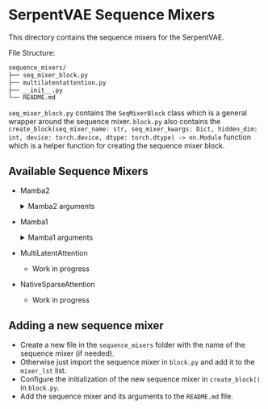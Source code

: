 # SerpentVAE Sequence Mixers

This directory contains the sequence mixers for the SerpentVAE. 

File Structure:

```sh
sequence_mixers/
├── seq_mixer_block.py
├── multilatentattention.py
├── __init__.py
└── README.md
```
`seq_mixer_block.py` contains the `SeqMixerBlock` class which is a general wrapper around the sequence mixer.
`block.py` also contains the `create_block(seq_mixer_name: str, seq_mixer_kwargs: Dict, hidden_dim: int, device: torch.device, dtype: torch.dtype) -> nn.Module` function which is a helper function for creating the sequence mixer block.

## Available Sequence Mixers
- Mamba2
  <details>
  <summary>Mamba2 arguments</summary>
  - `d_model`: The dimension of the model
  - `d_state`: The size of the state
  - `d_conv`: The length of the convolution
  - `expand`: The expansion factor
  - `headdim`: The dimension of the head
  </details>

- Mamba1
  <details>
  <summary>Mamba1 arguments</summary>
  - `d_model`: The dimension of the model
  - `d_state`: The size of the state
  - `d_conv`: The length of the convolution
  - `expand`: The expansion factor
  </details>

- MultiLatentAttention
  - Work in progress

- NativeSparseAttention
  - Work in progress

## Adding a new sequence mixer
- Create a new file in the `sequence_mixers` folder with the name of the sequence mixer (if needed).
- Otherwise just import the sequence mixer in `block.py` and add it to the `mixer_lst` list.
- Configure the initialization of the new sequence mixer in `create_block()` in `block.py`.
- Add the sequence mixer and its arguments to the `README.md` file.
